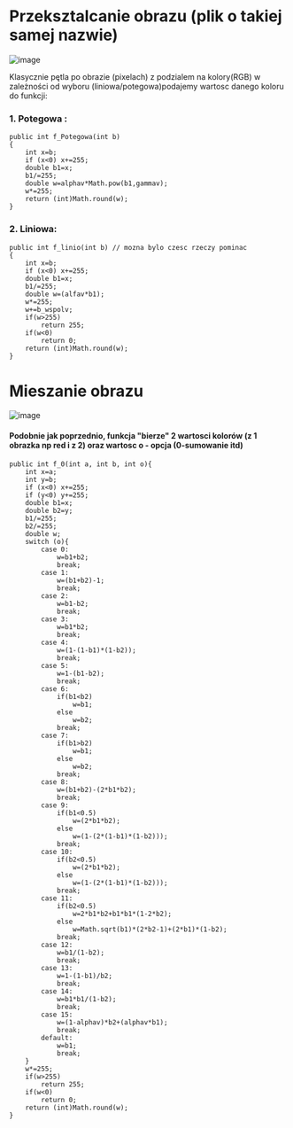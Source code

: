 # Przeksztalcanie obrazu (plik o takiej samej nazwie)
![image](https://user-images.githubusercontent.com/38810840/113569573-08232c80-9613-11eb-886e-21cab6118e4c.png)

Klasycznie pętla po obrazie (pixelach) z podzialem na kolory(RGB) w zależności od wyboru (liniowa/potegowa)podajemy wartosc danego koloru do funkcji:

### 1. Potegowa :

    public int f_Potegowa(int b)
    {
        int x=b;
        if (x<0) x+=255;
        double b1=x;
        b1/=255;
        double w=alphav*Math.pow(b1,gammav);
        w*=255;
        return (int)Math.round(w);
    }

### 2. Liniowa:

    public int f_linio(int b) // mozna bylo czesc rzeczy pominac
    {
        int x=b;
        if (x<0) x+=255;
        double b1=x;
        b1/=255;
        double w=(alfav*b1);
        w*=255;
        w+=b_wspolv;
        if(w>255)
            return 255;
        if(w<0)
            return 0;
        return (int)Math.round(w);
    }
    
# Mieszanie obrazu    
![image](https://user-images.githubusercontent.com/38810840/113571521-d3b16f80-9616-11eb-9a22-30d63a808ce5.png)

#### Podobnie jak poprzednio, funkcja "bierze" 2 wartosci kolorów (z 1 obrazka np red i z 2) oraz wartosc o - opcja (0-sumowanie itd)
    public int f_0(int a, int b, int o){
        int x=a;
        int y=b;
        if (x<0) x+=255;
        if (y<0) y+=255;
        double b1=x;
        double b2=y;
        b1/=255;
        b2/=255;
        double w;
        switch (o){
            case 0:
                w=b1+b2;
                break;
            case 1:
                w=(b1+b2)-1;
                break;
            case 2:
                w=b1-b2;
                break;
            case 3:
                w=b1*b2;
                break;
            case 4:
                w=(1-(1-b1)*(1-b2));
                break;
            case 5:
                w=1-(b1-b2);
                break;
            case 6:
                if(b1<b2)
                    w=b1;
                else
                    w=b2;
                break;
            case 7:
                if(b1>b2)
                    w=b1;
                else
                    w=b2;
                break;
            case 8:
                w=(b1+b2)-(2*b1*b2);
                break;
            case 9:
                if(b1<0.5)
                    w=(2*b1*b2);
                else
                    w=(1-(2*(1-b1)*(1-b2)));
                break;
            case 10:
                if(b2<0.5)
                    w=(2*b1*b2);
                else
                    w=(1-(2*(1-b1)*(1-b2)));
                break;
            case 11:
                if(b2<0.5)
                    w=2*b1*b2+b1*b1*(1-2*b2);
                else
                    w=Math.sqrt(b1)*(2*b2-1)+(2*b1)*(1-b2);
                break;
            case 12:
                w=b1/(1-b2);
                break;
            case 13:
                w=1-(1-b1)/b2;
                break;
            case 14:
                w=b1*b1/(1-b2);
                break;
            case 15:
                w=(1-alphav)*b2+(alphav*b1);
                break;
            default:
                w=b1;
                break;
        }
        w*=255;
        if(w>255)
            return 255;
        if(w<0)
            return 0;
        return (int)Math.round(w);
    }
